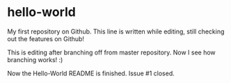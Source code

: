 # hello-world
My first repository on Github.
This line is written while editing, still checking out the features on Github!


This is editing after branching off from master repository. Now I see how branching works! :)

Now the Hello-World README is finished. Issue #1 closed.

